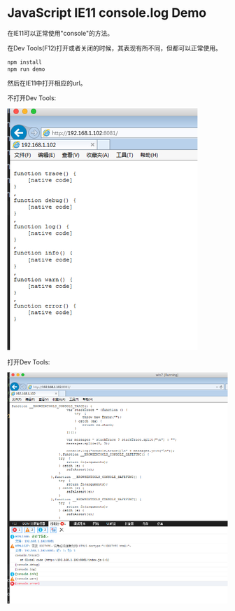 JavaScript IE11 console.log Demo
================================

在IE11可以正常使用"console"的方法。

在Dev Tools(F12)打开或者关闭的时候，其表现有所不同，但都可以正常使用。

```
npm install
npm run demo
```

然后在IE11中打开相应的url。

不打开Dev Tools:

![demo1](./images/demo1.jpg)

打开Dev Tools:

![demo2](./images/demo2.jpg)
